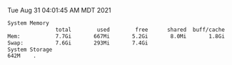 Tue Aug 31 04:01:45 AM MDT 2021
```bash
System Memory
               total        used        free      shared  buff/cache   available
Mem:           7.7Gi       667Mi       5.2Gi       8.0Mi       1.8Gi       6.7Gi
Swap:          7.6Gi       293Mi       7.4Gi
System Storage
642M	.
```
